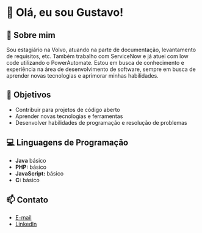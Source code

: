# 👋 Olá, eu sou Gustavo!

## 🚀 Sobre mim

Sou estagiário na Volvo, atuando na parte de documentação, levantamento de requisitos, etc. Também trabalho com ServiceNow e já atuei com low code utilizando o PowerAutomate. Estou em busca de conhecimento e experiência na área de desenvolvimento de software, sempre em busca de aprender novas tecnologias e aprimorar minhas habilidades.

## 🎯 Objetivos

- Contribuir para projetos de código aberto
- Aprender novas tecnologias e ferramentas
- Desenvolver habilidades de programação e resolução de problemas

## 💻 Linguagens de Programação

- **Java** básico
- **PHP:** básico
- **JavaScript:** básico
- **C:** básico

## 📫 Contato

- [E-mail](gusta.trab.estudo@gmail.com)
- [LinkedIn](https://www.linkedin.com/in/gustadev/)
